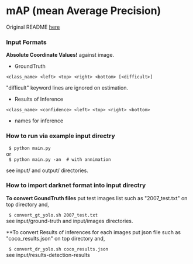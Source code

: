 # mAP (mean Average Precision)

Original README [here](https://github.com/Cartucho/mAP/blob/master/README.md)  


### Input Formats  

**Absolute Coordinate Values!** against image.  

- GroundTruth  

`<class_name> <left> <top> <right> <bottom> [<difficult>]`  

"difficult" keyword lines are ignored on estimation.  

- Results of Inference  

`<class_name> <confidence> <left> <top> <right> <bottom>`  

- names for inference  

### How to run via example input directry  

` $ python main.py`  
    or  
` $ python main.py -an  # with annimation`  

see input/ and output/ directories.  

### How to import darknet format into input directry  

**To convert GoundTruth files** put test images list such as "2007_test.txt" on top directory and,  

` $ convert_gt_yolo.sh 2007_test.txt`  
see input/ground-truth and input/images directories.  

**To convert Results of inferences for each images put json file such as "coco_results.json" on top directory and,  

` $ convert_dr_yolo.sh coco_results.json`  
see input/results-detection-results  

